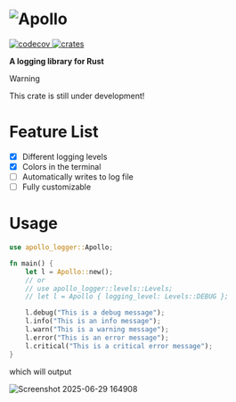 # ![Apollo](https://github.com/user-attachments/assets/1eae7e64-f975-45ae-b953-3dcb570c3b58)

<a href="https://codecov.io/github/thijnmens/apollo" > 
 <img src="https://codecov.io/github/thijnmens/apollo/graph/badge.svg?token=2ASUHDWY90" alt="codecov"/> 
</a>
<a href="https://img.shields.io/crates/v/apollo-logger.svg">
    <img src="https://img.shields.io/crates/v/apollo-logger.svg" alt="crates" />
</a>

**A logging library for Rust**

> [!WARNING]
> This crate is still under development!

# Feature List
- [x] Different logging levels
- [x] Colors in the terminal
- [ ] Automatically writes to log file
- [ ] Fully customizable

# Usage
```rust
use apollo_logger::Apollo;

fn main() {
    let l = Apollo::new();
    // or
    // use apollo_logger::levels::Levels;
    // let l = Apollo { logging_level: Levels::DEBUG };

    l.debug("This is a debug message");
    l.info("This is an info message");
    l.warn("This is a warning message");
    l.error("This is an error message");
    l.critical("This is a critical error message");
}

```
which will output

![Screenshot 2025-06-29 164908](https://github.com/user-attachments/assets/01b483aa-2907-46d2-9fdc-b97d105c01ec)
